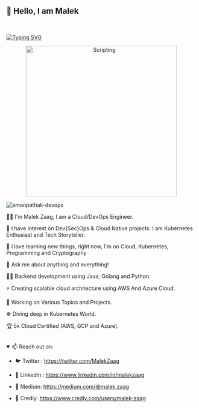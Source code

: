 ## 👋 Hello, I am Malek
<br/>

[![Typing SVG](https://readme-typing-svg.demolab.com/?lines=Cloud+and+DevOps+student;Network+Engineer;CyberSecurity+Enthusiast)](https://git.io/typing-svg)

<div align="center">

<img align="center" alt="Scripting" width="400" src="https://cdn.dribbble.com/userupload/7725640/file/original-a2b82ab8779ece4c49df3672f7753ccb.gif">

</div>


 <p align="left"> <img src="https://komarev.com/ghpvc/?username=Malek-Zaag&label=Profile%20views&color=0e75b6&style=flat" alt="amanpathak-devops" /> </p>

👨‍💻 I'm Malek Zaag, I am a Cloud/DevOps Engineer.

🔭 I have interest on Dev{Sec}Ops & Cloud Native projects. I am Kubernetes Enthusiast and Tech Storyteller.

🌱 I love learning new things, right now, I'm on Cloud, Kubernetes, Programming and Cryptography

💬 Ask me about anything and everything!

👨‍💻 Backend development using Java, Golang and Python.

⚡ Creating scalable cloud architecture using AWS And Azure Cloud.

🥅 Working on Various Topics and Projects.

☸️ Diving deep in Kubernetes World.

🏆 5x Cloud Certified (AWS, GCP and Azure).

<br/>
<details open >

<summary>📫 Reach out on: </summary>
 
  - 🐦 Twitter : https://twitter.com/MalekZaag
  
  - 📘 Linkedin : https://www.linkedin.com/in/malekzaag
    
  - 📑 Medium: https://medium.com/@malek.zaag
  
  - 🥇 Credly: https://www.credly.com/users/malek-zaag

 </p>
</div>
</details>
<!---
<br/>
<details open>
  <summary>📊GitHub Stats</summary>
  <br/> 
[![GitHub stats](https://github-readme-stats.vercel.app/api?username=Malek-Zaag&count_private=true&show_icons=true&layout=compact&hide_border=true&langs_count=5&theme=white)](https://github.com/anuraghazra/github-readme-stats)
[![Top Langs](https://github-readme-stats.vercel.app/api/top-langs/?username=Malek-Zaag&count_private=true&show_icons=true&layout=compact&hide_border=true&langs_count=5&theme=white&hide=html)](https://github.com/anuraghazra/github-readme-stats)
</details>
<div align="center">
-->
